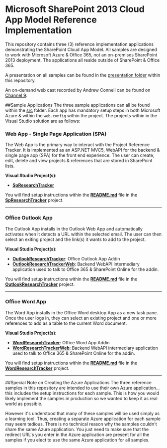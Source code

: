 Microsoft SharePoint 2013 Cloud App Model Reference Implementation
===========

This repository contains three (3) reference implementation applications demonstrating the SharePoint Cloud App Model. All samples are designed to work with Microsoft Azure & Office 365, not an on-premises SharePoint 2013 deployment. The applications all reside outside of SharePoint & Office 365.

A presentation on all samples can be found in the [presentation folder](presentation) within this repository.

An on-demand web cast recorded by Andrew Connell can be found on [Channel 9](http://channel9.msdn.com/Blogs/Office-365-Dev/Getting-started-with-the-Research-Project-Tracker-AngularJS-Office-365-API-Code-Sample).

##Sample Applications
The three sample applications can all be found within the [src](src) folder. Each app has mandatory setup steps in both Microsoft Azure & within the `web.config` within the project. The projects within in the Visual Studio solution are as follows:

### Web App - Single Page Application (SPA)
The Web App is the primary way to interact with the Project Reference Tracker. It is implemented as an ASP.NET MVC5, WebAPI for the backend & single page app (SPA) for the front end experience. The user can create, edit, delete and view projects & references that are stored in SharePoint lists.

**Visual Studio Project(s):**
- **[SpResearchTracker](/src/SpResearchTracker)**

You will find setup instructions within the **[README.md](/src/SpResearchTracker/README.md)** file in the **[SpResearchTracker](/src/SpResearchTracker)** project.

-----------------

### Office Outlook App
The Outlook App installs in the Outlook Web App and automatically activates when it detects a URL within the selected email. The user can then select an exiting project and the link(s) it wants to add to the project.

**Visual Studio Project(s):**
- **[OutlookResearchTracker](/src/OutlookResearchTracker)**: Office Outlook App Addin
- **[OutlookResearchTrackerWeb](/src/OutlookResearchTrackerWeb)**: Backend WebAPI intermediary application used to talk to Office 365 & SharePoint Online for the addin.

You will find setup instructions within the **[README.md](/src/OutlookResearchTracker/README.md)** file in the **[OutlookResearchTracker](/src/OutlookResearchTracker)** project.

-----------------

### Office Word App
The Word App installs in the Office Word desktop App as a new task pane. Once the user logs in, they can select an existing project and one or more references to add as a table to the current Word document.

**Visual Studio Project(s):**
- **[WordResearchTracker](/src/WordResearchTracker)**: Office Word App Addin
- **[WordResearchTrackerWeb](/src/WordResearchTrackerWeb)**: Backend WebAPI intermediary application used to talk to Office 365 & SharePoint Online for the addin.

You will find setup instructions within the **[README.md](/src/WordResearchTracker/README.md)** file in the **[WordResearchTracker](/src/WordResearchTracker)** project.

-----------------

##Special Note on Creating the Azure Applications
The three reference samples in this repository are intended to use their own Azure application... this includes the setup instructions for each sample. This is how you would likely implement the samples in production so we wanted to keep it as real world as possible.

However it's understood that many of these samples will be used simply as a learning tool. Thus, creating a separate Azure application for each sample may seem tedious. There is no technical reason why the samples couldn't share the same Azure application. You just need to make sure that the redirect URL's you enter in the Azure application are present for all the samples if you elect to use the same Azure application for all samples.

